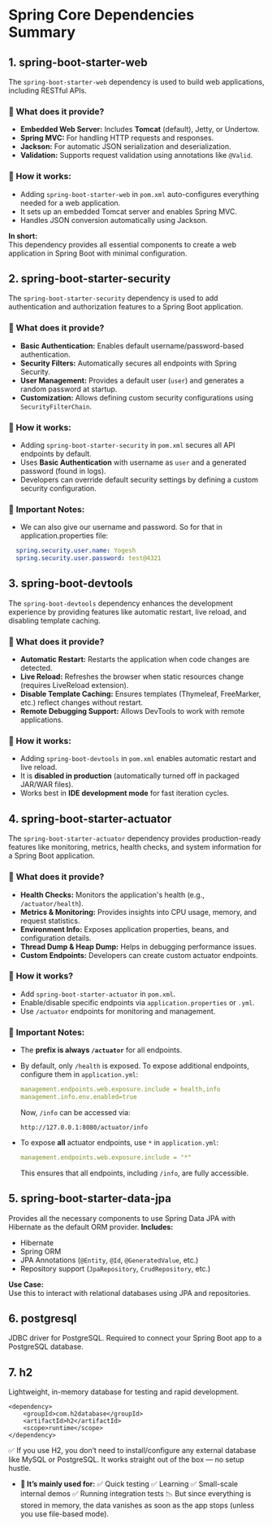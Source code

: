 # Spring Core Dependencies Summary  

## 1. spring-boot-starter-web
The `spring-boot-starter-web` dependency is used to build web applications, including RESTful APIs.  

### 🔹 What does it provide?  
- **Embedded Web Server:** Includes **Tomcat** (default), Jetty, or Undertow.  
- **Spring MVC:** For handling HTTP requests and responses.  
- **Jackson:** For automatic JSON serialization and deserialization.  
- **Validation:** Supports request validation using annotations like `@Valid`.  

### 🔹 How it works:  
- Adding `spring-boot-starter-web` in `pom.xml` auto-configures everything needed for a web application.  
- It sets up an embedded Tomcat server and enables Spring MVC.  
- Handles JSON conversion automatically using Jackson.  

**In short:**  
This dependency provides all essential components to create a web application in Spring Boot with minimal configuration.

## 2. spring-boot-starter-security
The `spring-boot-starter-security` dependency is used to add authentication and authorization features to a Spring Boot application.  

### 🔹 What does it provide?  
- **Basic Authentication:** Enables default username/password-based authentication.  
- **Security Filters:** Automatically secures all endpoints with Spring Security.  
- **User Management:** Provides a default user (`user`) and generates a random password at startup.  
- **Customization:** Allows defining custom security configurations using `SecurityFilterChain`.  

### 🔹 How it works:  
- Adding `spring-boot-starter-security` in `pom.xml` secures all API endpoints by default.  
- Uses **Basic Authentication** with username as `user` and a generated password (found in logs).
- Developers can override default security settings by defining a custom security configuration.  

### 🔹 **Important Notes:**  
- We can also give our username and password. So for that in application.properties file:
```yaml
  spring.security.user.name: Yogesh
  spring.security.user.password: test@4321
  ```


## 3. spring-boot-devtools
The `spring-boot-devtools` dependency enhances the development experience by providing features like automatic restart, live reload, and disabling template caching.  

### 🔹 What does it provide?  
- **Automatic Restart:** Restarts the application when code changes are detected.  
- **Live Reload:** Refreshes the browser when static resources change (requires LiveReload extension).  
- **Disable Template Caching:** Ensures templates (Thymeleaf, FreeMarker, etc.) reflect changes without restart.  
- **Remote Debugging Support:** Allows DevTools to work with remote applications.  

### 🔹 How it works:  
- Adding `spring-boot-devtools` in `pom.xml` enables automatic restart and live reload.  
- It is **disabled in production** (automatically turned off in packaged JAR/WAR files).  
- Works best in **IDE development mode** for fast iteration cycles.  


## 4. spring-boot-starter-actuator 

The `spring-boot-starter-actuator` dependency provides production-ready features like monitoring, metrics, health checks, and system information for a Spring Boot application.  

### 🔹 **What does it provide?**  
- **Health Checks:** Monitors the application's health (e.g., `/actuator/health`).  
- **Metrics & Monitoring:** Provides insights into CPU usage, memory, and request statistics.  
- **Environment Info:** Exposes application properties, beans, and configuration details.  
- **Thread Dump & Heap Dump:** Helps in debugging performance issues.  
- **Custom Endpoints:** Developers can create custom actuator endpoints.  

### 🔹 **How it works?**  
- Add `spring-boot-starter-actuator` in `pom.xml`.  
- Enable/disable specific endpoints via `application.properties` or `.yml`.  
- Use `/actuator` endpoints for monitoring and management.  

### 🔹 **Important Notes:**  
- The **prefix is always `/actuator`** for all endpoints.  
- By default, only `/health` is exposed. To expose additional endpoints, configure them in `application.yml`:  
  
  ```yaml
  management.endpoints.web.exposure.include = health,info
  management.info.env.enabled=true
  ```  
  
  Now, `/info` can be accessed via:  
  
  `http://127.0.0.1:8080/actuator/info`

- To expose **all** actuator endpoints, use `*` in `application.yml`:  
  
  ```yaml
  management.endpoints.web.exposure.include = "*"
  ```  
  This ensures that all endpoints, including `/info`, are fully accessible.

## 5. spring-boot-starter-data-jpa
Provides all the necessary components to use Spring Data JPA with Hibernate as the default ORM provider.
**Includes:**  
- Hibernate
- Spring ORM
- JPA Annotations (`@Entity`, `@Id`, `@GeneratedValue`, etc.)
- Repository support (`JpaRepository`, `CrudRepository`, etc.)

**Use Case:**  
Use this to interact with relational databases using JPA and repositories.

## 6. postgresql
JDBC driver for PostgreSQL. Required to connect your Spring Boot app to a PostgreSQL database.

## 7. h2
Lightweight, in-memory database for testing and rapid development.
```
<dependency>
    <groupId>com.h2database</groupId>
    <artifactId>h2</artifactId>
    <scope>runtime</scope>
</dependency>
```
✅ If you use H2, you don’t need to install/configure any external database like MySQL or PostgreSQL. It works straight out of the box — no setup hustle.
- **🧪 It’s mainly used for:**
✅ Quick testing
✅ Learning
✅ Small-scale internal demos
✅ Running integration tests
📉 But since everything is stored in memory, the data vanishes as soon as the app stops (unless you use file-based mode).